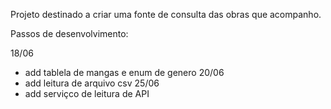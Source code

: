 Projeto destinado a criar uma fonte de consulta das obras que acompanho.


Passos de desenvolvimento:

18/06
* add tablela de mangas e enum de genero
20/06
* add leitura de arquivo csv
25/06
* add serviçco de leitura de API
